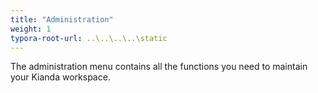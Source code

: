 ```yaml
---
title: "Administration"
weight: 1
typora-root-url: ..\..\..\..\static
---
```


The administration menu contains all the functions you need to maintain your Kianda workspace.
